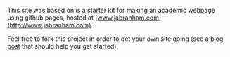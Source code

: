 This site was based on is a starter kit for making an academic webpage using github pages, hosted at [www.jabranham.com](http://www.jabranham.com).

Feel free to fork this project in order to get your own site going (see a [blog post](http://jabranham.com/blog/2016/01/making-academic-website.html) that should help you get started).

